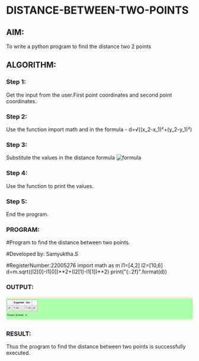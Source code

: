 # DISTANCE-BETWEEN-TWO-POINTS

## AIM:
To write a python program to find the distance two 2 points
## ALGORITHM:
### Step 1: 
Get the input from the user.First point coordinates and second point coordinates.
### Step 2: 
Use the function import math and in the formula - d=√((x_2-x_1)²+(y_2-y_1)²) 
### Step 3: 
Substitute the values in the distance formula  ![formula](/formula.jpg)
### Step 4: 
Use the function to print the values.
### Step 5: 
End the program.
### PROGRAM:
#Program to find the distance between two points.

#Developed by: Samyuktha.S

#RegisterNumber:22005276
import math as m
l1=[4,2]
l2=[10,6]
d=m.sqrt((l2[0]-l1[0])**2+(l2[1]-l1[1])**2)
print("{:.2f}".format(d))

### OUTPUT:
![output](/copy.png)

### RESULT:
Thus the program to find the distance between two points is successfully executed.
